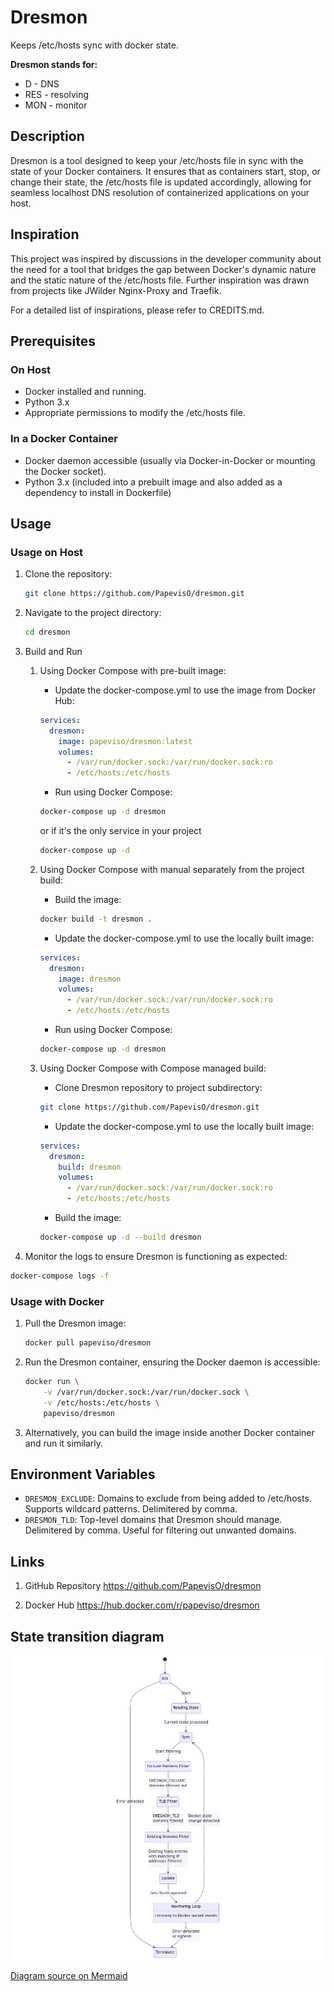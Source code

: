 # Dresmon

Keeps /etc/hosts sync with docker state.

**Dresmon stands for:**

* D - DNS
* RES - resolving
* MON - monitor

## Description
Dresmon is a tool designed to keep your /etc/hosts file in sync with the state of your Docker containers. It ensures that as containers start, stop, or change their state, the /etc/hosts file is updated accordingly, allowing for seamless localhost DNS resolution of containerized applications on your host.

## Inspiration
This project was inspired by discussions in the developer community about the need for a tool that bridges the gap between Docker's dynamic nature and the static nature of the /etc/hosts file. Further inspiration was drawn from projects like JWilder Nginx-Proxy and Traefik.

For a detailed list of inspirations, please refer to CREDITS.md.

## Prerequisites

### On Host

* Docker installed and running.
* Python 3.x
* Appropriate permissions to modify the /etc/hosts file.

### In a Docker Container

* Docker daemon accessible (usually via Docker-in-Docker or mounting the Docker socket).
* Python 3.x (included into a prebuilt image and also added as a dependency to install in Dockerfile)

## Usage

### Usage on Host

1. Clone the repository:

    ``` bash
    git clone https://github.com/PapevisO/dresmon.git
    ```

1. Navigate to the project directory:

    ``` bash
    cd dresmon
    ```

1. Build and Run
    1. Using Docker Compose with pre-built image:

        * Update the docker-compose.yml to use the image from Docker Hub:

        ``` yaml
        services:
          dresmon:
            image: papeviso/dresmon:latest
            volumes:
              - /var/run/docker.sock:/var/run/docker.sock:ro
              - /etc/hosts:/etc/hosts
        ```

        * Run using Docker Compose:

        ``` bash
        docker-compose up -d dresmon
        ```

        or if it's the only service in your project

        ``` bash
        docker-compose up -d
        ```

    1. Using Docker Compose with manual separately from the project build:

        * Build the image:

        ``` bash
        docker build -t dresmon .
        ```

        * Update the docker-compose.yml to use the locally built image:

        ``` yaml
        services:
          dresmon:
            image: dresmon
            volumes:
              - /var/run/docker.sock:/var/run/docker.sock:ro
              - /etc/hosts:/etc/hosts
        ```

        * Run using Docker Compose:

        ``` bash
        docker-compose up -d dresmon
        ```

    1. Using Docker Compose with Compose managed build:
        * Clone Dresmon repository to project subdirectory:

        ``` bash
        git clone https://github.com/PapevisO/dresmon.git
        ```

        * Update the docker-compose.yml to use the locally built image:

        ``` yaml
        services:
          dresmon:
            build: dresmon
            volumes:
              - /var/run/docker.sock:/var/run/docker.sock:ro
              - /etc/hosts:/etc/hosts
        ```

        * Build the image:

        ``` bash
        docker-compose up -d --build dresmon
        ```

1. Monitor the logs to ensure Dresmon is functioning as expected:

``` bash
docker-compose logs -f
```

### Usage with Docker

1. Pull the Dresmon image:

    ``` bash
    docker pull papeviso/dresmon
    ```

1. Run the Dresmon container, ensuring the Docker daemon is accessible:

    ``` bash
    docker run \
        -v /var/run/docker.sock:/var/run/docker.sock \
        -v /etc/hosts:/etc/hosts \
        papeviso/dresmon
    ```

1. Alternatively, you can build the image inside another Docker container and run it similarly.

## Environment Variables

* `DRESMON_EXCLUDE`: Domains to exclude from being added to /etc/hosts. Supports wildcard patterns. Delimitered by comma.
* `DRESMON_TLD`: Top-level domains that Dresmon should manage. Delimitered by comma. Useful for filtering out unwanted domains.

## Links

1. GitHub Repository
    https://github.com/PapevisO/dresmon

1. Docker Hub
    https://hub.docker.com/r/papeviso/dresmon

## State transition diagram

![State transition diagram](docs/assets/mermaid-diagram-2023-10-29-235115.png)

[Diagram source on Mermaid](https://mermaid.live/edit#pako:eNp9VN9v2jAQ_lcsP06Uhh-B4Ie9FKZVgq0qrTRtmSYrNmCN2Mh2traI_71nOxCSWctLzr7v--5yd7kjLhTjmGBjqeVzQbealrlE8PgblON7KWyOETXIWYLuxRu1Qsk26pFTJuQWrd05wOuru0prLm1wtDgrBYJKO9pSqUNgNZdt8PpVFgHhrH_ci5diXzGOHqi1XEuDPok9GIER7PnjYr36-uXX4tvd8nm-aPOflvP_UMDbDSeMdYnPVUlFNNwZUiPa_OcDu9Qp2J-VsR3QE9elkBfcQmul87ruPz78RDc3H6M9ad95WKQXxPVK20CJ-D2vrjVBtafO7aBVwY3h7JxO0zWClvDdXLriWAX1KX5zjYx7WcT_gIbpUtqRzoxQBMAWOyq3HDFueWGbkDXBk6MNrj8QbbzzMjFRbEQFeg7JdGAuH1a3POhyhlRlY9JupBrZzjg00g4Wk72W7JC97NXYEHSZx507I6iyFtx43b_C7lBJbbFz_vsHf0kZ066B3XBXoj7IdV9vuS1ug37lYZdWRAbODysJr6vWRRofRfok4WzEFrKDjYR7uASDCgbL6uiEcmx3vIR_g4DJ-IZWe9hTuTwBlFZWufnAxOqK93DIt15vmGzo3sAtZy6PVViAfg_28IHK70qVZyIcMTniF0yGg1F_lo4n01GSjeEwTnv4FZNBOuwPklmSptNpNs6GWXrq4TevkPQnaTqYzCbJZJhkWTIYnd4BBmnRmQ)
